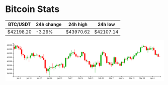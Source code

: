 # Bitcoin Stats

BTC/USDT|24h change|24h high|24h low|
|---|---|---|---|
|$42198.20|-3.29%|$43970.62|$42107.14|

<img src="./chart.svg">
